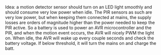 Idea: a motion detector sensor should turn on an LED light smoothly and should consume very low power when idle. The PIR sensors as such are very low power, but when keeping them connected at mains, the supply losses are orders of magnitude higher than the power needed to keep the PIR active. 
So a battery is used to power an AVR microcontroller and the PIR, and when the motion event occurs, the AVR will nicely PWM the light on. 
When idle, the AVR will wake up every couple seconds and check the battery voltage. If below threshold, it will turn the mains on and charge the batt. 
